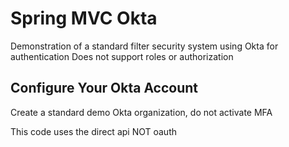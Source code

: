 # Spring MVC Okta

Demonstration of a standard filter security system using Okta for authentication
Does not support roles or authorization


## Configure Your Okta Account

Create a standard demo Okta organization, do not activate MFA

This code uses the direct api NOT oauth

